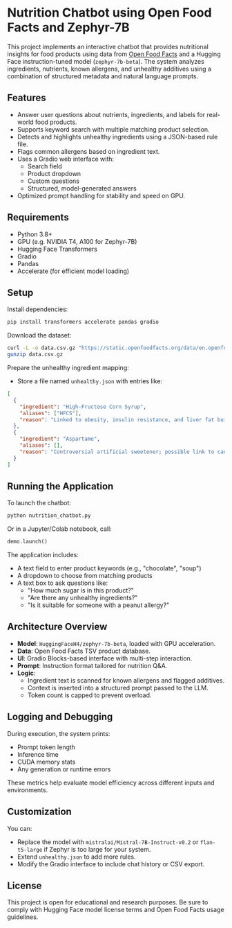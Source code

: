 # Nutrition Chatbot using Open Food Facts and Zephyr-7B

This project implements an interactive chatbot that provides nutritional insights for food products using data from [Open Food Facts](https://world.openfoodfacts.org/) and a Hugging Face instruction-tuned model (`zephyr-7b-beta`). The system analyzes ingredients, nutrients, known allergens, and unhealthy additives using a combination of structured metadata and natural language prompts.

## Features

- Answer user questions about nutrients, ingredients, and labels for real-world food products.
- Supports keyword search with multiple matching product selection.
- Detects and highlights unhealthy ingredients using a JSON-based rule file.
- Flags common allergens based on ingredient text.
- Uses a Gradio web interface with:
  - Search field
  - Product dropdown
  - Custom questions
  - Structured, model-generated answers
- Optimized prompt handling for stability and speed on GPU.

## Requirements

- Python 3.8+
- GPU (e.g. NVIDIA T4, A100 for Zephyr-7B)
- Hugging Face Transformers
- Gradio
- Pandas
- Accelerate (for efficient model loading)

## Setup

Install dependencies:

```bash
pip install transformers accelerate pandas gradio
```

Download the dataset:

```bash
curl -L -o data.csv.gz "https://static.openfoodfacts.org/data/en.openfoodfacts.org.products.csv.gz"
gunzip data.csv.gz
```

Prepare the unhealthy ingredient mapping:

- Store a file named `unhealthy.json` with entries like:

```json
[
  {
    "ingredient": "High-Fructose Corn Syrup",
    "aliases": ["HFCS"],
    "reason": "Linked to obesity, insulin resistance, and liver fat buildup."
  },
  {
    "ingredient": "Aspartame",
    "aliases": [],
    "reason": "Controversial artificial sweetener; possible link to cancer."
  }
]
```

## Running the Application

To launch the chatbot:

```bash
python nutrition_chatbot.py
```

Or in a Jupyter/Colab notebook, call:

```python
demo.launch()
```

The application includes:

- A text field to enter product keywords (e.g., "chocolate", "soup")
- A dropdown to choose from matching products
- A text box to ask questions like:
  - "How much sugar is in this product?"
  - "Are there any unhealthy ingredients?"
  - "Is it suitable for someone with a peanut allergy?"

## Architecture Overview

- **Model**: `HuggingFaceH4/zephyr-7b-beta`, loaded with GPU acceleration.
- **Data**: Open Food Facts TSV product database.
- **UI**: Gradio Blocks-based interface with multi-step interaction.
- **Prompt**: Instruction format tailored for nutrition Q&A.
- **Logic**:
  - Ingredient text is scanned for known allergens and flagged additives.
  - Context is inserted into a structured prompt passed to the LLM.
  - Token count is capped to prevent overload.

## Logging and Debugging

During execution, the system prints:

- Prompt token length
- Inference time
- CUDA memory stats
- Any generation or runtime errors

These metrics help evaluate model efficiency across different inputs and environments.

## Customization

You can:

- Replace the model with `mistralai/Mistral-7B-Instruct-v0.2` or `flan-t5-large` if Zephyr is too large for your system.
- Extend `unhealthy.json` to add more rules.
- Modify the Gradio interface to include chat history or CSV export.

## License

This project is open for educational and research purposes. Be sure to comply with Hugging Face model license terms and Open Food Facts usage guidelines.
